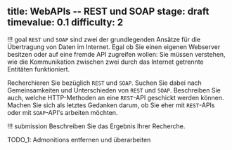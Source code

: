 title: WebAPIs -- REST und SOAP
stage: draft
timevalue: 0.1
difficulty: 2
---
!!! goal
    `REST` und `SOAP` sind zwei der grundlegenden Ansätze für die Übertragung von Daten im 
    Internet. 
    Egal ob Sie einen eigenen Webserver besitzen oder auf eine fremde API zugreifen wollen: Sie 
    müssen verstehen, wie die Kommunikation zwischen zwei durch das Internet getrennte Entitäten 
    funktioniert.  

Recherchieren Sie bezüglich `REST` und `SOAP`. 
Suchen Sie dabei nach Gemeinsamkeiten und Unterschieden von `REST` und `SOAP`.
Beschreiben Sie auch, welche HTTP-Methoden an eine `REST`-API geschickt werden können.
Machen Sie sich als letztes Gedanken darum, ob Sie eher mit `REST`-APIs oder mit `SOAP`-API's 
arbeiten möchten.

!!! submission
    Beschreiben Sie das Ergebnis Ihrer Recherche. 

TODO_1: Admonitions entfernen und überarbeiten
